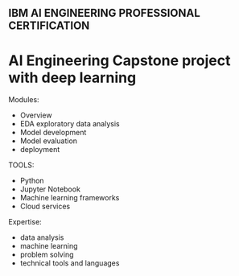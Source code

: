 IBM AI ENGINEERING PROFESSIONAL CERTIFICATION
-

# AI Engineering Capstone project with deep learning 



Modules:
- Overview
- EDA exploratory data analysis
- Model development
- Model evaluation
- deployment

TOOLS:
- Python
- Jupyter Notebook
- Machine learning frameworks
- Cloud services

Expertise:
- data analysis
- machine learning
- problem solving
- technical tools and languages





